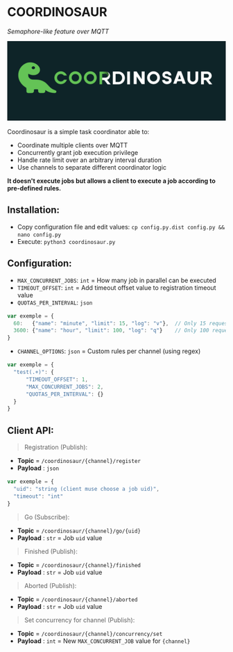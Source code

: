 COORDINOSAUR
============

*Semaphore-like feature over MQTT*

![Coordinosaur](./asset/coordinosaur.png)

Coordinosaur is a simple task coordinator able to:
- Coordinate multiple clients over MQTT
- Concurrently grant job execution privilege
- Handle rate limit over an arbitrary interval duration
- Use channels to separate different coordinator logic  

**It doesn't execute jobs but allows a client to execute a job according to pre-defined rules.**

Installation:
-

- Copy configuration file and edit values: `cp config.py.dist config.py && nano config.py` 
- Execute: `python3 coordinosaur.py`

Configuration:
-
- `MAX_CONCURRENT_JOBS`: `int` = How many job in parallel can be executed
- `TIMEOUT_OFFSET`: `int` = Add timeout offset value to registration timeout value
- `QUOTAS_PER_INTERVAL`: `json` 
```js
var exemple = {
  60:   {"name": "minute", "limit": 15, "log": "v"},  // Only 15 requests per minute (log quotas is verbose)
  3600: {"name": "hour", "limit": 100, "log": "q"}    // Only 100 requests per hour (log quotas is quiet) 
}
```
- `CHANNEL_OPTIONS`: `json` = Custom rules per channel (using regex)
```js
var exemple = {
  "test(.+)": {
      "TIMEOUT_OFFSET": 1,
      "MAX_CONCURRENT_JOBS": 2,
      "QUOTAS_PER_INTERVAL": {}
  }
}
``` 

Client API:
-

>Registration (Publish):
- **Topic** = `/coordinosaur/{channel}/register`
- **Payload** : `json`
```js
var exemple = {
  "uid": "string (client muse choose a job uid)",
  "timeout": "int"
}
```

>Go (Subscribe):
- **Topic** = `/coordinosaur/{channel}/go/{uid}`
- **Payload** : `str` = Job `uid` value

>Finished (Publish):
- **Topic** = `/coordinosaur/{channel}/finished`
- **Payload** : `str` = Job `uid` value

>Aborted (Publish):
- **Topic** = `/coordinosaur/{channel}/aborted`
- **Payload** : `str` = Job `uid` value

>Set concurrency for channel (Publish):
- **Topic** = `/coordinosaur/{channel}/concurrency/set`
- **Payload** : `int` = New `MAX_CONCURRENT_JOB` value for `{channel}`
